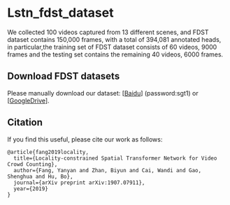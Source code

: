 # Lstn_fdst_dataset
We collected 100 videos captured from 13 different scenes, and FDST dataset contains 150,000 frames, with a total of 394,081 annotated heads, in particular,the training set of FDST dataset consists of 60 videos, 9000 frames and the testing set contains the remaining 40 videos, 6000 frames. 



## Download FDST datasets

Please manually download our dataset: [[Baidu](https://pan.baidu.com/s/1NNaJ1vtsxCPJUjDNhZ1sHA)] (password:sgt1) or
 [[GoogleDrive](https://drive.google.com/drive/folders/19c2X529VTNjl3YL1EYweBg60G70G2D-w?usp=sharing)].

## Citation

If you find this useful, please cite our work as follows:

```
@article{fang2019locality,
  title={Locality-constrained Spatial Transformer Network for Video Crowd Counting},
  author={Fang, Yanyan and Zhan, Biyun and Cai, Wandi and Gao, Shenghua and Hu, Bo},
  journal={arXiv preprint arXiv:1907.07911},
  year={2019}
}
```


 
